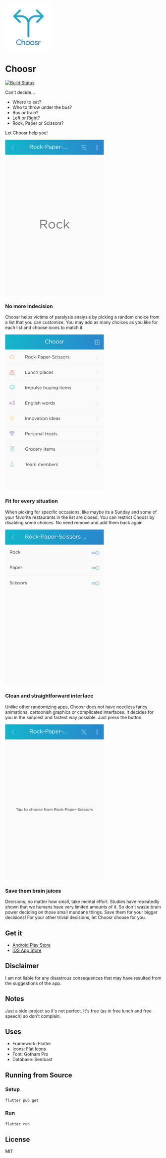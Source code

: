 ![logo](img/logo-with-name.png)

# Choosr

[![Build Status](https://travis-ci.org/shyrwinsia/choosr.svg?branch=master)](https://travis-ci.org/shyrwinsia/choosr)

Can't decide...

- Where to eat?
- Who to throw under the bus?
- Bus or train?
- Left or Right?
- Rock, Paper or Scissors?

Let Choosr help you!

![Screen 4](img/screen4.png)

### No more indecision

Choosr helps victims of paralysis analysis by picking a random choice from a list that you can customize. You may add as many choices as you like for each list and choose icons to match it.

![Screen 1](img/screen1.png)

### Fit for every situation

When picking for specific occasions, like maybe its a Sunday and some of your favorite restaurants in the list are closed. You can restrict Choosr by disabling some choices. No need remove and add them back again.

![Screen 3](img/screen3.png)

### Clean and straightforward interface

Unlike other randomizing apps, Choosr does not have needless fancy animations, cartoonish graphics or complicated interfaces. It decides for you in the simplest and fastest way possible. Just press the button.

![Screen 2](img/screen2.png)

### Save them brain juices

Decisions, no matter how small, take mental effort. Studies have repeatedly shown that we humans have very limited amounts of it. So don't waste brain power deciding on those small mundane things. Save them for your bigger decisions! For your other trivial decisions, let Choosr choose for you.

## Get it

- [Android Play Store]()
- [iOS App Store]()

## Disclaimer

I am not liable for any disastrous consequences that may have resulted from the suggestions of the app.

## Notes

Just a side-project so it's not perfect. It's free (as in free lunch and free speech) so don't complain.

## Uses

- Framework: Flutter
- Icons: Flat Icons
- Font: Gotham Pro
- Database: Sembast

## Running from Source

### Setup

`flutter pub get`

### Run

`flutter run`

## License

MIT
